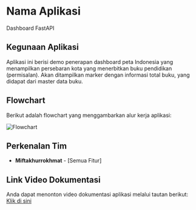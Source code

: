 # Nama Aplikasi
Dashboard FastAPI

## Kegunaan Aplikasi
Aplikasi ini berisi demo penerapan dashboard peta Indonesia yang menampilkan persebaran kota yang menerbitkan buku pendidikan (permisalan). Akan ditampilkan marker  dengan informasi total buku, yang didapat dari master data buku.

## Flowchart
Berikut adalah flowchart yang menggambarkan alur kerja aplikasi:

![Flowchart](link_ke_gambar_flowchart)

## Perkenalan Tim
- **Miftakhurrokhmat** - [Semua Fitur]

## Link Video Dokumentasi
Anda dapat menonton video dokumentasi aplikasi melalui tautan berikut:
[Klik di sini](link_ke_video_dokumentasi)
